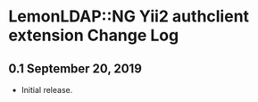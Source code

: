 LemonLDAP::NG Yii2 authclient extension Change Log
===============================================

0.1  September 20, 2019
-------------------------

- Initial release.
